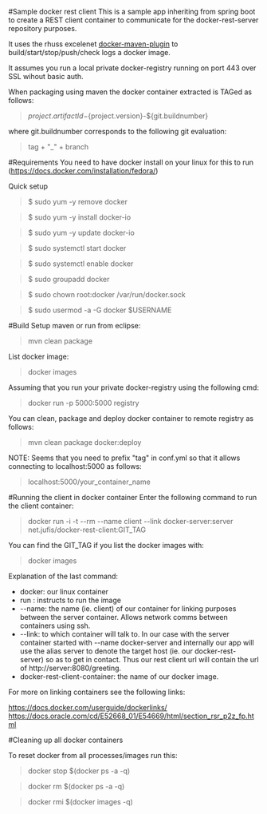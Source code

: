 #Sample docker rest client
This is a sample app inheriting from spring boot to create a REST client container to communicate for the docker-rest-server repository purposes.

It uses the rhuss excelenet [docker-maven-plugin](https://github.com/rhuss/docker-maven-plugin "rhuss docker-maven-plugin") to build/start/stop/push/check logs a docker image. 

It assumes you run a local private docker-registry running on port 443 over SSL wihout basic auth.

When packaging using maven the docker container extracted is TAGed as follows:

> ${project.artifactId}-${project.version}-${git.buildnumber}

where git.buildnumber corresponds to the following git evaluation:

> tag + "_" + branch

#Requirements
You need to have docker install on your linux for this to run (https://docs.docker.com/installation/fedora/)

Quick setup

>$ sudo yum -y remove docker

>$ sudo yum -y install docker-io

>$ sudo yum -y update docker-io

>$ sudo systemctl start docker

>$ sudo systemctl enable docker

>$ sudo groupadd docker

>$ sudo chown root:docker /var/run/docker.sock

>$ sudo usermod -a -G docker $USERNAME

#Build
Setup maven or run from eclipse:

>mvn clean package

List docker image:

>docker images

Assuming that you run your private docker-registry using the following cmd:

>docker run -p 5000:5000 registry

You can clean, package and deploy docker container to remote registry as follows:

>mvn clean package docker:deploy

NOTE: Seems that you need to prefix "tag" in conf.yml so that it allows connecting to localhost:5000 as follows:

> localhost:5000/your_container_name

#Running the client in docker container
Enter the following command to run the client container:

> docker run -i -t --rm --name client --link docker-server:server net.jufis/docker-rest-client:GIT_TAG

You can find the GIT_TAG if you list the docker images with:

> docker images

Explanation of the last command:

* docker: our linux container
* run   : instructs to run the image 
* --name: the name (ie. client) of our container for linking purposes between the server container. Allows network comms between containers using ssh.
* --link: to which container will talk to. In our case with the server container started with --name docker-server and internally our app will use the alias server to denote the target host (ie. our docker-rest-server) so as to get in contact. Thus our rest client url will contain the url of http://server:8080/greeting.
* docker-rest-client-container: the name of our docker image.

For more on linking containers see the following links:

<a href=https://docs.docker.com/userguide/dockerlinks/>https://docs.docker.com/userguide/dockerlinks/</a>
<br/>
<a href=https://docs.oracle.com/cd/E52668_01/E54669/html/section_rsr_p2z_fp.html>https://docs.oracle.com/cd/E52668_01/E54669/html/section_rsr_p2z_fp.html</a>

#Cleaning up all docker containers

To reset docker from all processes/images run this:

> docker stop $(docker ps -a -q)

>docker rm $(docker ps -a -q)

>docker rmi $(docker images -q)